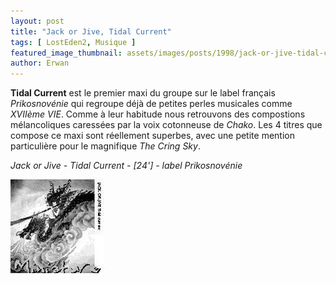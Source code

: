 ```yaml
---
layout: post
title: "Jack or Jive, Tidal Current"
tags: [ LostEden2, Musique ]
featured_image_thumbnail: assets/images/posts/1998/jack-or-jive-tidal-current.jpg
author: Erwan
--- 
```


**Tidal Current** est le premier maxi du groupe sur le label français *Prikosnovénie* qui regroupe déjà de petites perles musicales comme *XVIIème VIE*. Comme à leur habitude nous retrouvons des compostions mélancoliques caressées par la voix cotonneuse de *Chako*. Les 4 titres que compose ce maxi sont réellement superbes, avec une petite mention particulière pour le magnifique *The Cring Sky*.

*Jack or Jive - Tidal Current - [24'] - label Prikosnovénie*

![Image](assets/images/posts/1998/jack-or-jive-tidal-current.jpg)